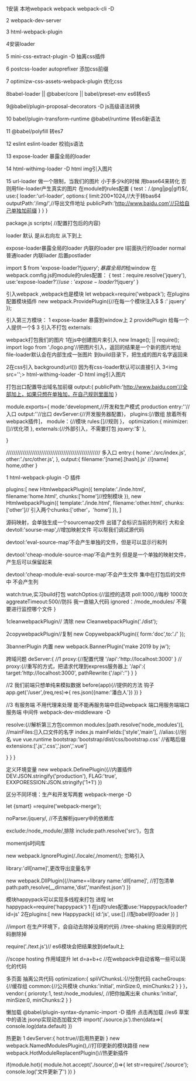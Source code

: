 1安装 本地webpack
  webpack webpack-cli -D

2 webpack-dev-server

3 html-webpack-plugin

4安装loader

5 mini-css-extract-plugin -D 抽离css插件
  
6 postcss-loader autoprefixer 添加css前缀

7 optimizw-css-assets-webpack-plugin 优化css

8babel-loader || @baber/core ||  babel/preset-env
  es6转es5

9@babel/plugin-proposal-decorators -D  js高级语法转换

10 babel/plugin-transform-runtime   @babel/runtime 转es6新语法

11 @babel/polyfill 转es7

12 eslint eslint-loader  校验js语法

13 expose-loader 暴露全局的loader

14 html-withimg-loader -D html img引入图片

15 url-loader 做一个限制，当我们的图片 小于多少k的时候 用base64来转化
     否则用file-loader产生真实的图片
     在module的rules配置
     {
        test：/\.(png|jpg|gif)$/,
        use:{
            loader:'url-loader',
            options:{
               limit:200*1024,//大于转bas64
               outputPath:'/img/',//导出文件地址
               publicPath:'http://www.baidu.com'//只给自己单独加前缀
         }
         }
      }

package.js  scripts{ //配置打包后的内容} 

loader 默认 是从右向左 从下到上

expose-loader暴露全局的loader   内联的loader
pre I前面执行的loader normal普通loader
内联liader  后置postlader

import $ from 'expose-loader?$!jquery';
暴露全局的$给window
在webpack.comfig.js的module的rules配置：
  {
      test：require.resolve('jquery'),
      use:'expose-loader?$'// use:'expose-loader?$!jquery'
  }

引入webpack ,webpack也是模块
let webpack=require('webpack');
在plugins配置模块插件
new webpack.ProvidePlugin({//在每一个模块注入$
    $ :' jquery'
});

引入第三方模块：
  1 expose-loader 暴露到window上
  2 providePlugin 给每一个人提供一个$
  3 引入不打包   externals:

webpack打包我们的图片
 1在js中创建图片来引入 new Image();
   || require();
   import logo from './logo.png'//把图片引入，返回的结果是一个新的图片地址
   file-loader默认会在内部生成一张图片 到build目录下，把生成的图片名字返回来

  2在css引入 background(url())  因为有css-loader默认可以直接引入
  3<img src='';> 
    html-withimg-loader -D html img引入图片

打包出口配置导出域名加前缀
output:{
  publicPath:'http://www.baidu.com'//全部加上，如果只想在单独加，在自己规则里面加
}


module.exports={
  mode:'development,//开发和生产模式  production
  entry:''//入口
  output:''//出口
  devServer:{//开发服务器配置}，
  plugins:[//数组 放着所有webpack插件]，
  module：{//模块
     rules:[]//规则
    }，
  optimization:{
   minimizer:[]//优化项
   },
  externals:{//外部引入，不需要打包
     jquery:'$'
  },
 
}

///////////////////////////////////////////////////
多入口
entry:{
  home:'./src/index.js',
  other:'./src/other.js',
},
output:{
   filename:'[name].[hash].js' //[name] home,other
}

1 html-webpack-plugin -D 插件

plugins:[
   new HtmlwebpackPlugin({
       template:'./inde.html',
       filename:'home.html',
        chunks:['home']//控制模块
   }),
    new HtmlwebpackPlugin({
       template:'./inde.html',
       filename:'other.html',
        chunks:['other']// 引入两个chunks:['other'，'home’]
   }),
]

源码映射，会单独生成一个sourcemap文件 出错了会标识当前的列和行  大和全
devtoll:'sourse-map',//增加映射文件 可以帮我们调试源代码
  
devtool:'eval-source-map’不会产生单独的文件，但是可以显示行和列

devtool:'cheap-module-source-map’不会产生列 但是是一个单独的映射文件，产生后可以保留起来

devtool:'cheap-module-eval-source-map’不会产生文件 集中在打包后的文件中 不会产生列

watch:true,实习build打包
watchOptios:{//监控的选项
  poll:1000,//每秒 1000次
 aggreateTimeout:500//防抖 我一直输入代码
ignored：/mode_modules/  不需要进行监控哪个文件
}

1cleanwebpackPlugin// 清除
  new CleanwebpackPlugin('./dist');

2copywebpackPlugin//复制
new CopywebpackPlugin({
  form:'doc',to:'./'
});

3bannerPlugin 内置
  new webpack.BannerPlugin('make 2019 by jw');

跨域问题
deServer:{
   //1
    proxy:{//配置代理
       '/api':'http://localhost:3000'
     }
   //  proxy:{//重写的方式，把请求代理到express服务器上
       '/api':{
         target:'http://localhost:3000',
         pathRewrite:{'/api':''}
     }
   }

  //2 我们前端只想单纯来模拟数据
   before(app){//提供的方法 钩子
     app.get('/user',(req,res)=>{
         res.json({name:'潘白人'})
     })
  }

  //3 有服务端 不用代理来处理 能不能再服务端中启动webpack 端口用服务端端口
    服务端 中间件 webpack-dev-middleware -D

resolve:{//解析第三方包common
  modules:[path.resolve('node_modules')],
   //mainFiles:[]入口文件的名字 index.js
  mainFields:['style','main'],
  //alias:{//别名 vue vue.runtime
  bootstrap:'bootstrap/dist/css/bootstrap.css'
   //省略后缀
  extensions:['.js','.css','.json','.vue']

}
}
}


定义环境变量
new webpack.DefinePlugin({//内置插件
  DEV:JSON.stringify('production'),
   FLAG:'true',
   EXXPORESSION:JSON.stringify('1+1')
})

区分不同环境：生产和开发写两套
webpack-merge -D

let {smart} =require('webpack-merge');

noParse:/jquery/,    //不去解析jquery中的依赖库

exclude:/node_module/,排除
include:path.resolve('src')，包含

momentjs时间库  

new webpack.IgnorePlugin(/\.\/locale/,/moment/); 忽略引入

library:'_dll_[name]',更改导出变量名字

new webpack.DllPlugin({//name==library
   name:'_dll_[name]', //打包清单
   path:path,resolve(__dirname,'dist','manifest.json')
})

模块happypack可以实现多线程来打包 进程
let happypack=require('happypack')
1 在js的rules配置use:'Happypack/loader?id=js'
 2在plugins:[
 new Happypack({
   id:'js',
  use:[] //配babel的loader
 })
 ]


//import 在生产环境下，会自动去除掉没用的代码
//tree-shaking 把没用到的代码删除掉

 require('./text.js')// es6模块会把结果放到default上

//scope hosting 作用域提升
let d=a+b+c //在webpack中自动省略一些可以简化的代码

多页面 抽离公共代码
optimization:{
  spliVChunksL:{//分割代码
     cacheGroups:{//缓存组
      common:{//公共模块
        chunks:'initial',
        minSize:0,
        minChunks:2
     }
   }
  }，
vendor:{
  prioroty:1,
  test:/node_modules/,   //把你抽离出来
  chunks:'initial',
  minSize:0,
  minChunks:2
   }
}

懒加载 
 @babel/plugin-syntax-dynamic-import -D 插件
   点击再加载
  //es6 草案中的语法 jsonp实现动态加载文件
   import('./source.js').then(data=>{
     console.log(data.default)
   })

热更新
1  devServer:{
    hot:true//启用热更新
 }
 new webpack.NamedModulesPlugin(),//打印更新的模块路径
new webpack.HotModuleReplacentPlugin()//热更新插件

if(module.hot){
  module.hot.accept('./source',()=>{
    let str=require('./source');
  console.log('文件更新了')
})
}


